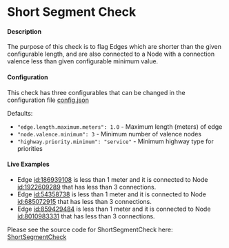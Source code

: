 # Short Segment Check

#### Description
The purpose of this check is to flag Edges which are shorter than the given configurable length, and are also connected to a Node with a connection valence less than given configurable minimum value.

#### Configuration

This check has three configurables that can be changed in the configuration file [config.json](../../config/configuration.json)

Defaults:
- ```"edge.length.maximum.meters": 1.0``` - Maximum length (meters) of edge
- ```"node.valence.minimum": 3``` - Minimum number of valence nodes
- ```"highway.priority.minimum": "service"``` - Minimum highway type for priorities 

#### Live Examples

- Edge [id:186939108](https://www.openstreetmap.org/way/186939108) is less than 1 meter and it is connected to Node [id:1922609289](https://www.openstreetmap.org/node/1922609289) that has less than 3 connections.
- Edge [id:54358738](https://www.openstreetmap.org/way/54358738) is less than 1 meter and it is connected to Node [id:685072915](https://www.openstreetmap.org/node/685072915) that has less than 3 connections.
- Edge [id:859429484](https://www.openstreetmap.org/way/859429484) is less than 1 meter and it is connected to Node [id:8010983331](https://www.openstreetmap.org/node/8010983331) that has less than 3 connections.


Please see the source code for ShortSegmentCheck here: [ShortSegmentCheck](../../src/main/java/org/openstreetmap/atlas/checks/validation/linear/edges/ShortSegmentCheck.java)